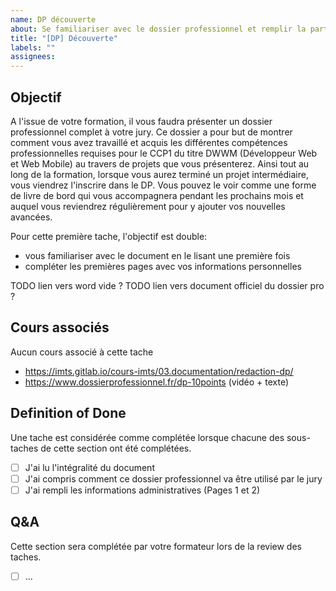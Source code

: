 ```yaml
---
name: DP découverte
about: Se familiariser avec le dossier professionnel et remplir la partie purement administrative
title: "[DP] Découverte"
labels: ""
assignees:
---
```


## Objectif

A l'issue de votre formation, il vous faudra présenter un dossier professionnel complet à votre jury.
Ce dossier a pour but de montrer comment vous avez travaillé et acquis les différentes compétences professionnelles
requises pour le CCP1 du titre DWWM (Développeur Web et Web Mobile) au travers de projets que vous présenterez.
Ainsi tout au long de la formation, lorsque vous aurez terminé un projet intermédiaire, vous viendrez l'inscrire dans le
DP. Vous pouvez le voir comme une forme de livre de bord qui vous accompagnera pendant les prochains mois et auquel vous reviendrez
régulièrement pour y ajouter vos nouvelles avancées.

Pour cette première tache, l'objectif est double:

- vous familiariser avec le document en le lisant une première fois
- compléter les premières pages avec vos informations personnelles

TODO lien vers word vide ?
TODO lien vers document officiel du dossier pro ?

## Cours associés

Aucun cours associé à cette tache

- https://imts.gitlab.io/cours-imts/03.documentation/redaction-dp/
- https://www.dossierprofessionnel.fr/dp-10points (vidéo + texte)

## Definition of Done

Une tache est considérée comme complétée lorsque chacune des sous-taches de cette section ont été complétées.

- [ ] J'ai lu l'intégralité du document
- [ ] J'ai compris comment ce dossier professionnel va être utilisé par le jury
- [ ] J'ai rempli les informations administratives (Pages 1 et 2)

## Q&A

Cette section sera complétée par votre formateur lors de la review des taches.

- [ ] ...
